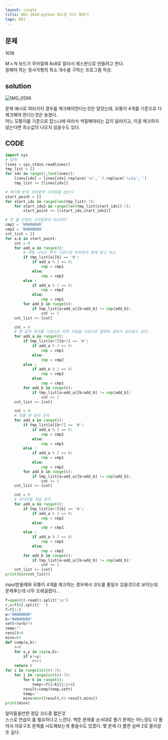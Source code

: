 ```yaml
---
layout: single
title: BOJ-1018-python 체스판 다시 칠하기
tags: BOJ
---
```


## 문제  
1018  
  
M x N 보드가 주어질때 8x8로 잘라서 체스판으로 만들려고 한다.  
칠해야 하는 정사각형의 최소 개수를 구하는 프로그램 작성.  

## solution  
![IMG_0596](https://github.com/noir1458/noir1458/assets/50611218/361665ec-6a37-4d71-b77e-8efc23e8ce0e)

문제 예시로 여러가지 경우를 체크해야한다는것은 알았는데, 모퉁이 4개를 기준으로 다 체크해야 한다는것은 놓쳤다.  
어느 모퉁이를 기준으로 잡느냐에 따라서 색칠해야되는 값이 달라지고, 이걸 체크하지 않는다면 최소값이 나오지 않을수도 있다.

## CODE  

```python
import sys
# 입력
lines = sys.stdin.readlines()
tmp_list = []
for idx in range(1,len(lines)):
    lines[idx] = lines[idx].replace('\n','').replace('\x1a','')
    tmp_list += [lines[idx]]

# 체크할 8*8 바둑판의 시작점을 잡는다
start_point = []
for start_idx in range(len(tmp_list)-7):
    for start_idx2 in range(len(tmp_list[start_idx])-7):
        start_point += [(start_idx,start_idx2)]

# 한 줄 단위로 시작점부터 비교한다
cmp1 = 'WBWBWBWB'
cmp2 = 'BWBWBWBW'
cnt_list = []
for a,b in start_point:
    cnt = 0
    for add_a in range(8):
        # 처음 나오는 문자 기준으로 바둑판의 형태 잡고 비교
        if tmp_list[a][b] == 'W':
            if add_a % 2 == 0:
                cmp = cmp1
            else:
                cmp = cmp2
        else :
            if add_a % 2 == 0:
                cmp = cmp2
            else:
                cmp = cmp1
        for add_b in range(8):
            if tmp_list[a+add_a][b+add_b] != cmp[add_b]:
                cnt += 1
    cnt_list += [cnt]

    cnt = 0
    # 맨 끝의 문자를 기준으로 하면 처음을 기준으로 할때와 결과가 달라질수 있다.
    for add_a in range(8):
        if tmp_list[a+7][b+7] == 'W':
            if add_a % 2 == 0:
                cmp = cmp1
            else:
                cmp = cmp2
        else :
            if add_a % 2 == 0:
                cmp = cmp2
            else:
                cmp = cmp1
        for add_b in range(8):
            if tmp_list[a+add_a][b+add_b] != cmp[add_b]:
                cnt += 1
    cnt_list += [cnt]

    cnt = 0
    # 첫줄 맨 끝의 문자
    for add_a in range(8):
        if tmp_list[a][b+7] == 'W':
            if add_a % 2 == 0:
                cmp = cmp2
            else:
                cmp = cmp1
        else :
            if add_a % 2 == 0:
                cmp = cmp1
            else:
                cmp = cmp2
        for add_b in range(8):
            if tmp_list[a+add_a][b+add_b] != cmp[add_b]:
                cnt += 1
    cnt_list += [cnt]

    cnt = 0
    # 마지막줄 처음 문자
    for add_a in range(8):
        if tmp_list[a+7][b] == 'W':
            if add_a % 2 == 0:
                cmp = cmp2
            else:
                cmp = cmp1
        else :
            if add_a % 2 == 0:
                cmp = cmp1
            else:
                cmp = cmp2
        for add_b in range(8):
            if tmp_list[a+add_a][b+add_b] != cmp[add_b]:
                cnt += 1
    cnt_list += [cnt]
print(min(cnt_list))
```
input받을때와 모퉁이 4개를 체크하는 경우에서 코드를 줄일수 있을것으로 보이는데. 문제푸는데 너무 오래걸렸다...  
  

```python
f=open(0).read().split('\n')
r,c=f[0].split(' ')
f=f[1:]
w="WBWBWBWB"
b="BWBWBWBW"
sett=(w+b)*4
temp=""
result=0
minx=64
def comp(a,b):
	r=0
	for x,y in zip(a,b):
		if x!=y:
			r+=1
	return r
for i in range(int(r)-7):
	for j in range(int(c)-7):
		for k in range(8):
			temp+=f[i+k][j:j+8]
		result=comp(temp,sett)
		temp=''
		minx=min([result,64-result,minx])
print(minx)
```
알아들을만한 정답 코드중 짧은것  
스스로 연습이 좀 필요하다고 느낀다. 백준 문제중 순서대로 풀기 문제는 어느정도 다 풀어서 자료구조 문제를 시도해보는게 좋을수도 있겠다. 몇 문제 더 풀면 실버 2로 올라갈듯 싶다.